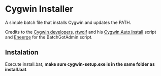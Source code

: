 # Cygwin Installer
A simple batch file that installs Cygwin and updates the PATH.

Credits to the [Cygwin developers](https://www.cygwin.com/), [rtwolf](https://github.com/rtwolf) and his [Cygwin Auto Install](https://github.com/rtwolf/cygwin-auto-install) script and [Eneerge](https://sites.google.com/site/eneerge/scripts/batchgotadmin) for the BatchGotAdmin script.

## Instalation

Execute install.bat, **make sure cygwin-setup.exe is in the same folder as install.bat**.
